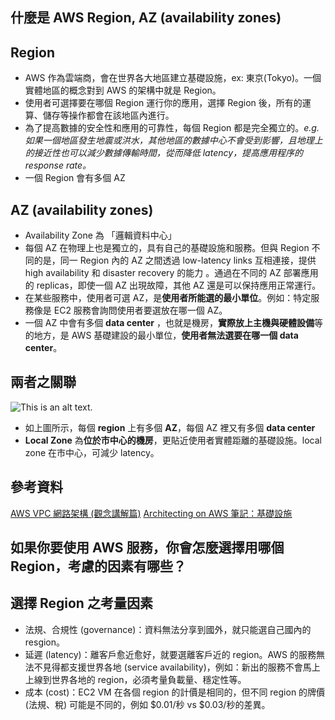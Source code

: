 什麼是 AWS Region, AZ (availability zones)
---

## Region
- AWS 作為雲端商，會在世界各大地區建立基礎設施，ex: 東京(Tokyo)。一個實體地區的概念對到 AWS 的架構中就是 Region。
- 使用者可選擇要在哪個 Region 運行你的應用，選擇 Region 後，所有的運算、儲存等操作都會在該地區內進行。
- 為了提高數據的安全性和應用的可靠性，每個 Region 都是完全獨立的。*e.g. 如果一個地區發生地震或洪水，其他地區的數據中心不會受到影響，且地理上的接近性也可以減少數據傳輸時間，從而降低 latency，提高應用程序的 response rate。*
- 一個 Region 會有多個 AZ
  
## AZ (availability zones)
- Availability Zone 為 「邏輯資料中心」
- 每個 AZ 在物理上也是獨立的，具有自己的基礎設施和服務。但與 Region 不同的是，同一 Region 內的 AZ 之間透過 low-latency links 互相連接，提供 high availability 和 disaster recovery 的能力 。通過在不同的 AZ 部署應用的 replicas，即使一個 AZ 出現故障，其他 AZ 還是可以保持應用正常運行。
- 在某些服務中，使用者可選 AZ，是**使用者所能選的最小單位**。例如：特定服務像是 EC2 服務會詢問使用者要選放在哪一個 AZ。
- 一個 AZ 中會有多個 **data center** ，也就是機房，**實際放上主機與硬體設備**等的地方，是 AWS 基礎建設的最小單位，**使用者無法選要在哪一個 data center**。

## 兩者之關聯
![This is an alt text.](https://www.cythilya.tw/assets/aws/architecting-on-aws-note-1/data_center_az_local_zone_region.png)
- 如上圖所示，每個 **region** 上有多個 **AZ**，每個 AZ 裡又有多個 **data center**
- **Local Zone** 為**位於市中心的機房**，更貼近使用者實體距離的基礎設施。local zone 在市中心，可減少 latency。

## 參考資料
[AWS VPC 網路架構 (觀念講解篇)](https://hackmd.io/@AWSlearning/BJvnmhRg2)
[Architecting on AWS 筆記：基礎設施](https://www.cythilya.tw/2022/04/28/architecting-on-aws-infrastructure/)

如果你要使用 AWS 服務，你會怎麼選擇用哪個 Region，考慮的因素有哪些？
---
## 選擇 Region 之考量因素
- 法規、合規性 (governance)：資料無法分享到國外，就只能選自己國內的 resgion。
- 延遲 (latency)：離客戶愈近愈好，就要選離客戶近的 region。AWS 的服務無法不見得都支援世界各地 (service availability)，例如：新出的服務不會馬上上線到世界各地的 region，必須考量負載量、穩定性等。
- 成本 (cost)：EC2 VM 在各個 region 的計價是相同的，但不同 region 的牌價 (法規、稅) 可能是不同的，例如 $0.01/秒 vs $0.03/秒的差異。

